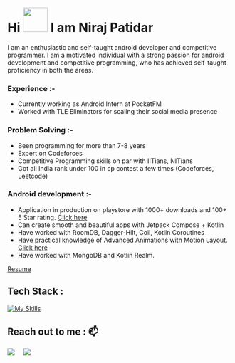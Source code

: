 
# <div align="left"> Hi <img src = "https://user-images.githubusercontent.com/78593368/119226953-4de77600-bb29-11eb-8d16-9479fa967348.gif" width="55px" height="55px"> I am Niraj Patidar</div>

I am an enthusiastic and self-taught android developer and competitive programmer. I am a motivated individual with a strong passion for android development and competitive programming, who has achieved self-taught proficiency in both the areas.

### Experience :-
 - Currently working as Android Intern at PocketFM
 - Worked with TLE Eliminators for scaling their social media presence

### Problem Solving :-
- Been programming for more than 7-8 years
- Expert on Codeforces
- Competitive Programming skills on par with IITians, NITians
- Got all India rank under 100 in cp contest a few times (Codeforces, Leetcode)

### Android development :- 
- Application in production on playstore with 1000+ downloads and 100+ 5 Star rating. [Click here](https://play.google.com/store/apps/details?id=com.niraj.looter)
- Can create smooth and beautiful apps with Jetpack Compose + Kotlin
- Have worked with RoomDB, Dagger-Hilt, Coil, Kotlin Coroutines
- Have practical knowledge of Advanced Animations with Motion Layout. [Click here](https://github.com/Niraj81/CreditCardView?tab=readme-ov-file#demo)
- Have worked with MongoDB and Kotlin Realm.

[Resume](https://drive.google.com/file/d/143mS-X8NkYN3vnmP0GIR09_9fVtP4nOM/view?usp=sharing)

## **Tech Stack :**
<!-- -->
[![My Skills](https://skillicons.dev/icons?i=androidstudio,kotlin,java,c,cpp,firebase,git,ai,figma&theme=dark)](https://skillicons.dev)

## **Reach out to me :** 📫
  <p>
    <a target="_blank"href="https://www.linkedin.com/in/niraj81/"><img src="https://img.shields.io/badge/linkedin-%230077B5.svg?&style=for-the-badge&logo=linkedin&logoColor=white" /></a>&nbsp;&nbsp;&nbsp;&nbsp;
    <a href="mailto:nirajpatidar81@gmail.com"><img src="https://img.shields.io/badge/gmail-%23D14836.svg?&style=for-the-badge&logo=gmail&logoColor=white" /></a>&nbsp;&nbsp;&nbsp;&nbsp;
</p>
